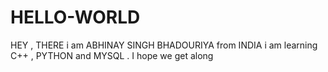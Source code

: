 # HELLO-WORLD
HEY , THERE i am  ABHINAY SINGH BHADOURIYA from INDIA  i am learning C++ , PYTHON and MYSQL . I hope we get along
